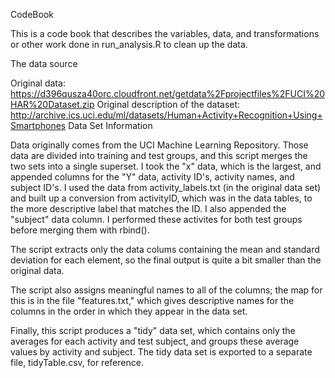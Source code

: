CodeBook

This is a code book that describes the variables, data, and transformations or other work done in run_analysis.R
to clean up the data.

The data source

Original data: https://d396qusza40orc.cloudfront.net/getdata%2Fprojectfiles%2FUCI%20HAR%20Dataset.zip
Original description of the dataset: http://archive.ics.uci.edu/ml/datasets/Human+Activity+Recognition+Using+Smartphones
Data Set Information

Data originally comes from the UCI Machine Learning Repository. Those data are divided into training and test groups, and
this script merges the two sets into a single superset. I took the "x" data, which is the largest, and appended columns for
the "Y" data, activity ID's, activity names, and subject ID's. I used the data from activity_labels.txt (in the original
data set) and built up a conversion from activityID, which was in the data tables, to the more descriptive label that matches
the ID. I also appended the "subject" data column. I performed these activites for both test groups before merging them with
rbind(). 

The script extracts only the data colums containing the mean and standard deviation for each element, so the final output
is quite a bit smaller than the original data. 

The script also assigns meaningful names to all of the columns; the map for this is in the file "features.txt," which gives
descriptive names for the columns in the order in which they appear in the data set. 

Finally, this script produces a "tidy" data set, which contains only the averages for each activity and test subject, and groups these
average values by activity and subject. The tidy data set is exported to a separate file, tidyTable.csv, for reference.
